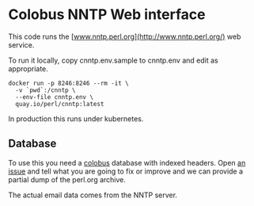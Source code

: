 # Colobus NNTP Web interface

This code runs the [www.nntp.perl.org](http://www.nntp.perl.org/) web
service.

To run it locally, copy cnntp.env.sample to cnntp.env and edit as
appropriate.

    docker run -p 8246:8246 --rm -it \
      -v `pwd`:/cnntp \
      --env-file cnntp.env \
      quay.io/perl/cnntp:latest

In production this runs under kubernetes.

## Database

To use this you need a [colobus](https://github.com/abh/colobus)
database with indexed headers. Open [an
issue](https://github.com/perlorg/cnntp/issues/new) and tell what you
are going to fix or improve and we can provide a partial dump of the
perl.org archive.

The actual email data comes from the NNTP server.
